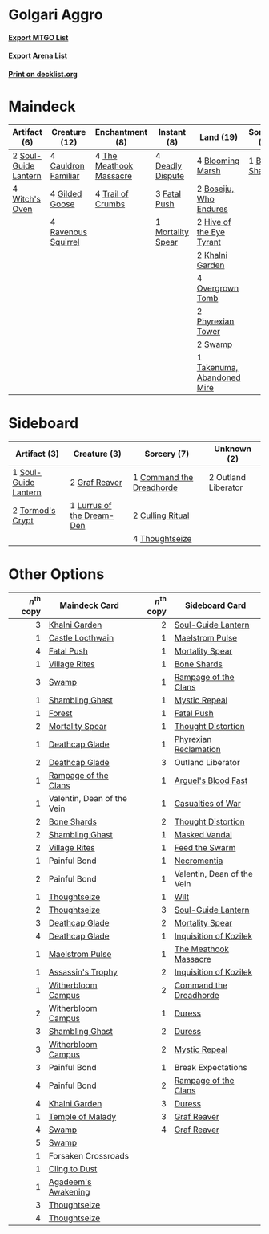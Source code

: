 # Golgari Aggro

#### [Export MTGO List](../collection/Golgari%20Aggro/Golgari%20Aggro.txt)
#### [Export Arena List](../collection/Golgari%20Aggro/Golgari%20Aggro_arena.txt)
#### [Print on decklist.org](http://decklist.org/?deckmain=4%09Blooming%20Marsh%0A1%09Bone%20Shards%0A2%09Boseiju,%20Who%20Endures%0A4%09Cauldron%20Familiar%0A2%09Cursebound%20Witch%0A4%09Darkbore%20Pathway%0A4%09Deadly%20Dispute%0A3%09Fatal%20Push%0A4%09Gilded%20Goose%0A2%09Hive%20of%20the%20Eye%20Tyrant%0A2%09Khalni%20Garden%0A1%09Mortality%20Spear%0A4%09Overgrown%20Tomb%0A2%09Phyrexian%20Tower%0A4%09Ravenous%20Squirrel%0A2%09Soul-Guide%20Lantern%0A2%09Swamp%0A1%09Takenuma,%20Abandoned%20Mire%0A4%09The%20Meathook%20Massacre%0A4%09Trail%20of%20Crumbs%0A4%09Witch's%20Oven&deckside=1%09Command%20the%20Dreadhorde%0A2%09Culling%20Ritual%0A2%09Graf%20Reaver%0A1%09Lurrus%20of%20the%20Dream-Den%0A2%09Outland%20Liberator%0A1%09Soul-Guide%20Lantern%0A4%09Thoughtseize%0A2%09Tormod's%20Crypt)
# Maindeck

|                                         Artifact (6)                                          |                                        Creature (12)                                         |                                         Enchantment (8)                                          |                                        Instant (8)                                         |                                              Land (19)                                              |                                      Sorcery (1)                                       |   Unknown (6)    |
|-----------------------------------------------------------------------------------------------|----------------------------------------------------------------------------------------------|--------------------------------------------------------------------------------------------------|--------------------------------------------------------------------------------------------|-----------------------------------------------------------------------------------------------------|----------------------------------------------------------------------------------------|------------------|
|2 [Soul-Guide Lantern](http://gatherer.wizards.com/Pages/Card/Details.aspx?multiverseid=476488)|4 [Cauldron Familiar](http://gatherer.wizards.com/Pages/Card/Details.aspx?multiverseid=473043)|4 [The Meathook Massacre](http://gatherer.wizards.com/Pages/Card/Details.aspx?multiverseid=534886)|4 [Deadly Dispute](http://gatherer.wizards.com/Pages/Card/Details.aspx?multiverseid=527381) |4 [Blooming Marsh](http://gatherer.wizards.com/Pages/Card/Details.aspx?multiverseid=417816)          |1 [Bone Shards](http://gatherer.wizards.com/Pages/Card/Details.aspx?multiverseid=522152)|2 Cursebound Witch|
|4 [Witch's Oven](http://gatherer.wizards.com/Pages/Card/Details.aspx?multiverseid=473199)      |4 [Gilded Goose](http://gatherer.wizards.com/Pages/Card/Details.aspx?multiverseid=473122)     |4 [Trail of Crumbs](http://gatherer.wizards.com/Pages/Card/Details.aspx?multiverseid=473141)      |3 [Fatal Push](http://gatherer.wizards.com/Pages/Card/Details.aspx?multiverseid=423724)     |2 [Boseiju, Who Endures](http://gatherer.wizards.com/Pages/Card/Details.aspx?multiverseid=548579)    |                                                                                        |4 Darkbore Pathway|
|                                                                                               |4 [Ravenous Squirrel](http://gatherer.wizards.com/Pages/Card/Details.aspx?multiverseid=522287)|                                                                                                  |1 [Mortality Spear](http://gatherer.wizards.com/Pages/Card/Details.aspx?multiverseid=513699)|2 [Hive of the Eye Tyrant](http://gatherer.wizards.com/Pages/Card/Details.aspx?multiverseid=527545)  |                                                                                        |                  |
|                                                                                               |                                                                                              |                                                                                                  |                                                                                            |2 [Khalni Garden](http://gatherer.wizards.com/Pages/Card/Details.aspx?multiverseid=220535)           |                                                                                        |                  |
|                                                                                               |                                                                                              |                                                                                                  |                                                                                            |4 [Overgrown Tomb](http://gatherer.wizards.com/Pages/Card/Details.aspx?multiverseid=405103)          |                                                                                        |                  |
|                                                                                               |                                                                                              |                                                                                                  |                                                                                            |2 [Phyrexian Tower](http://gatherer.wizards.com/Pages/Card/Details.aspx?multiverseid=456844)         |                                                                                        |                  |
|                                                                                               |                                                                                              |                                                                                                  |                                                                                            |2 [Swamp](http://gatherer.wizards.com/Pages/Card/Details.aspx?multiverseid=439858)                   |                                                                                        |                  |
|                                                                                               |                                                                                              |                                                                                                  |                                                                                            |1 [Takenuma, Abandoned Mire](http://gatherer.wizards.com/Pages/Card/Details.aspx?multiverseid=548591)|                                                                                        |                  |


# Sideboard

|                                         Artifact (3)                                          |                                            Creature (3)                                            |                                            Sorcery (7)                                            |    Unknown (2)    |
|-----------------------------------------------------------------------------------------------|----------------------------------------------------------------------------------------------------|---------------------------------------------------------------------------------------------------|-------------------|
|1 [Soul-Guide Lantern](http://gatherer.wizards.com/Pages/Card/Details.aspx?multiverseid=476488)|2 [Graf Reaver](http://gatherer.wizards.com/Pages/Card/Details.aspx?multiverseid=540963)            |1 [Command the Dreadhorde](http://gatherer.wizards.com/Pages/Card/Details.aspx?multiverseid=461009)|2 Outland Liberator|
|2 [Tormod's Crypt](http://gatherer.wizards.com/Pages/Card/Details.aspx?multiverseid=389723)    |1 [Lurrus of the Dream-Den](http://gatherer.wizards.com/Pages/Card/Details.aspx?multiverseid=479746)|2 [Culling Ritual](http://gatherer.wizards.com/Pages/Card/Details.aspx?multiverseid=513664)        |                   |
|                                                                                               |                                                                                                    |4 [Thoughtseize](http://gatherer.wizards.com/Pages/Card/Details.aspx?multiverseid=438676)          |                   |


# Other Options

|*n*<sup>th</sup> copy|                                         Maindeck Card                                         |*n*<sup>th</sup> copy|                                         Sideboard Card                                          |
|--------------------:|-----------------------------------------------------------------------------------------------|--------------------:|-------------------------------------------------------------------------------------------------|
|                    3|[Khalni Garden](http://gatherer.wizards.com/Pages/Card/Details.aspx?multiverseid=220535)       |                    2|[Soul-Guide Lantern](http://gatherer.wizards.com/Pages/Card/Details.aspx?multiverseid=476488)    |
|                    1|[Castle Locthwain](http://gatherer.wizards.com/Pages/Card/Details.aspx?multiverseid=473203)    |                    1|[Maelstrom Pulse](http://gatherer.wizards.com/Pages/Card/Details.aspx?multiverseid=180613)       |
|                    4|[Fatal Push](http://gatherer.wizards.com/Pages/Card/Details.aspx?multiverseid=423724)          |                    1|[Mortality Spear](http://gatherer.wizards.com/Pages/Card/Details.aspx?multiverseid=513699)       |
|                    1|[Village Rites](http://gatherer.wizards.com/Pages/Card/Details.aspx?multiverseid=485449)       |                    1|[Bone Shards](http://gatherer.wizards.com/Pages/Card/Details.aspx?multiverseid=522152)           |
|                    3|[Swamp](http://gatherer.wizards.com/Pages/Card/Details.aspx?multiverseid=439858)               |                    1|[Rampage of the Clans](http://gatherer.wizards.com/Pages/Card/Details.aspx?multiverseid=457278)  |
|                    1|[Shambling Ghast](http://gatherer.wizards.com/Pages/Card/Details.aspx?multiverseid=527406)     |                    1|[Mystic Repeal](http://gatherer.wizards.com/Pages/Card/Details.aspx?multiverseid=476431)         |
|                    1|[Forest](http://gatherer.wizards.com/Pages/Card/Details.aspx?multiverseid=439860)              |                    1|[Fatal Push](http://gatherer.wizards.com/Pages/Card/Details.aspx?multiverseid=423724)            |
|                    2|[Mortality Spear](http://gatherer.wizards.com/Pages/Card/Details.aspx?multiverseid=513699)     |                    1|[Thought Distortion](http://gatherer.wizards.com/Pages/Card/Details.aspx?multiverseid=466871)    |
|                    1|[Deathcap Glade](http://gatherer.wizards.com/Pages/Card/Details.aspx?multiverseid=541137)      |                    1|[Phyrexian Reclamation](http://gatherer.wizards.com/Pages/Card/Details.aspx?multiverseid=376448) |
|                    2|[Deathcap Glade](http://gatherer.wizards.com/Pages/Card/Details.aspx?multiverseid=541137)      |                    3|Outland Liberator                                                                                |
|                    1|[Rampage of the Clans](http://gatherer.wizards.com/Pages/Card/Details.aspx?multiverseid=457278)|                    1|[Arguel's Blood Fast](http://gatherer.wizards.com/Pages/Card/Details.aspx?multiverseid=439316)   |
|                    1|Valentin, Dean of the Vein                                                                     |                    1|[Casualties of War](http://gatherer.wizards.com/Pages/Card/Details.aspx?multiverseid=461114)     |
|                    2|[Bone Shards](http://gatherer.wizards.com/Pages/Card/Details.aspx?multiverseid=522152)         |                    2|[Thought Distortion](http://gatherer.wizards.com/Pages/Card/Details.aspx?multiverseid=466871)    |
|                    2|[Shambling Ghast](http://gatherer.wizards.com/Pages/Card/Details.aspx?multiverseid=527406)     |                    1|[Masked Vandal](http://gatherer.wizards.com/Pages/Card/Details.aspx?multiverseid=503800)         |
|                    2|[Village Rites](http://gatherer.wizards.com/Pages/Card/Details.aspx?multiverseid=485449)       |                    1|[Feed the Swarm](http://gatherer.wizards.com/Pages/Card/Details.aspx?multiverseid=491737)        |
|                    1|Painful Bond                                                                                   |                    1|[Necromentia](http://gatherer.wizards.com/Pages/Card/Details.aspx?multiverseid=485439)           |
|                    2|Painful Bond                                                                                   |                    1|Valentin, Dean of the Vein                                                                       |
|                    1|[Thoughtseize](http://gatherer.wizards.com/Pages/Card/Details.aspx?multiverseid=438676)        |                    1|[Wilt](http://gatherer.wizards.com/Pages/Card/Details.aspx?multiverseid=479696)                  |
|                    2|[Thoughtseize](http://gatherer.wizards.com/Pages/Card/Details.aspx?multiverseid=438676)        |                    3|[Soul-Guide Lantern](http://gatherer.wizards.com/Pages/Card/Details.aspx?multiverseid=476488)    |
|                    3|[Deathcap Glade](http://gatherer.wizards.com/Pages/Card/Details.aspx?multiverseid=541137)      |                    2|[Mortality Spear](http://gatherer.wizards.com/Pages/Card/Details.aspx?multiverseid=513699)       |
|                    4|[Deathcap Glade](http://gatherer.wizards.com/Pages/Card/Details.aspx?multiverseid=541137)      |                    1|[Inquisition of Kozilek](http://gatherer.wizards.com/Pages/Card/Details.aspx?multiverseid=416897)|
|                    1|[Maelstrom Pulse](http://gatherer.wizards.com/Pages/Card/Details.aspx?multiverseid=180613)     |                    1|[The Meathook Massacre](http://gatherer.wizards.com/Pages/Card/Details.aspx?multiverseid=534886) |
|                    1|[Assassin's Trophy](http://gatherer.wizards.com/Pages/Card/Details.aspx?multiverseid=452902)   |                    2|[Inquisition of Kozilek](http://gatherer.wizards.com/Pages/Card/Details.aspx?multiverseid=416897)|
|                    1|[Witherbloom Campus](http://gatherer.wizards.com/Pages/Card/Details.aspx?multiverseid=513767)  |                    2|[Command the Dreadhorde](http://gatherer.wizards.com/Pages/Card/Details.aspx?multiverseid=461009)|
|                    2|[Witherbloom Campus](http://gatherer.wizards.com/Pages/Card/Details.aspx?multiverseid=513767)  |                    1|[Duress](http://gatherer.wizards.com/Pages/Card/Details.aspx?multiverseid=14557)                 |
|                    3|[Shambling Ghast](http://gatherer.wizards.com/Pages/Card/Details.aspx?multiverseid=527406)     |                    2|[Duress](http://gatherer.wizards.com/Pages/Card/Details.aspx?multiverseid=14557)                 |
|                    3|[Witherbloom Campus](http://gatherer.wizards.com/Pages/Card/Details.aspx?multiverseid=513767)  |                    2|[Mystic Repeal](http://gatherer.wizards.com/Pages/Card/Details.aspx?multiverseid=476431)         |
|                    3|Painful Bond                                                                                   |                    1|Break Expectations                                                                               |
|                    4|Painful Bond                                                                                   |                    2|[Rampage of the Clans](http://gatherer.wizards.com/Pages/Card/Details.aspx?multiverseid=457278)  |
|                    4|[Khalni Garden](http://gatherer.wizards.com/Pages/Card/Details.aspx?multiverseid=220535)       |                    3|[Duress](http://gatherer.wizards.com/Pages/Card/Details.aspx?multiverseid=14557)                 |
|                    1|[Temple of Malady](http://gatherer.wizards.com/Pages/Card/Details.aspx?multiverseid=380515)    |                    3|[Graf Reaver](http://gatherer.wizards.com/Pages/Card/Details.aspx?multiverseid=540963)           |
|                    4|[Swamp](http://gatherer.wizards.com/Pages/Card/Details.aspx?multiverseid=439858)               |                    4|[Graf Reaver](http://gatherer.wizards.com/Pages/Card/Details.aspx?multiverseid=540963)           |
|                    5|[Swamp](http://gatherer.wizards.com/Pages/Card/Details.aspx?multiverseid=439858)               |                     |                                                                                                 |
|                    1|Forsaken Crossroads                                                                            |                     |                                                                                                 |
|                    1|[Cling to Dust](http://gatherer.wizards.com/Pages/Card/Details.aspx?multiverseid=476338)       |                     |                                                                                                 |
|                    1|[Agadeem's Awakening](http://gatherer.wizards.com/Pages/Card/Details.aspx?multiverseid=491723) |                     |                                                                                                 |
|                    3|[Thoughtseize](http://gatherer.wizards.com/Pages/Card/Details.aspx?multiverseid=438676)        |                     |                                                                                                 |
|                    4|[Thoughtseize](http://gatherer.wizards.com/Pages/Card/Details.aspx?multiverseid=438676)        |                     |                                                                                                 |

